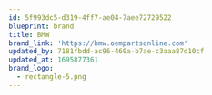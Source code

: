 ```yaml
---
id: 5f993dc5-d319-4ff7-ae04-7aee72729522
blueprint: brand
title: BMW
brand_link: 'https://bmw.oempartsonline.com'
updated_by: 7181fbdd-ac96-460a-b7ae-c3aaa87d10cf
updated_at: 1695877361
brand_logo:
  - rectangle-5.png
---
```

